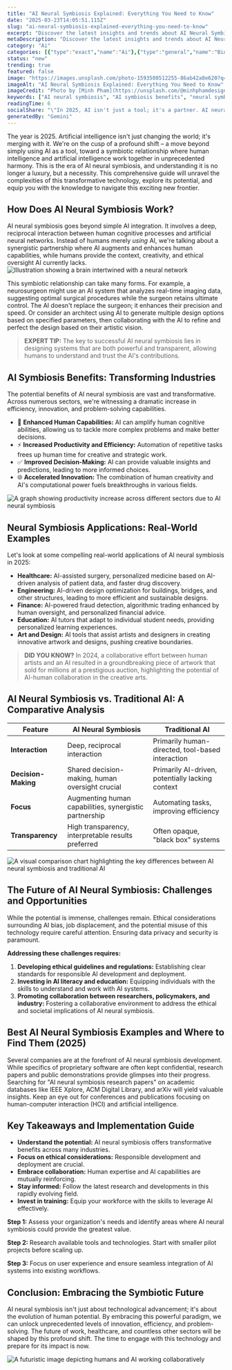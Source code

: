 ```yaml
---
title: "AI Neural Symbiosis Explained: Everything You Need to Know"
date: "2025-03-23T14:05:51.115Z"
slug: "ai-neural-symbiosis-explained-everything-you-need-to-know"
excerpt: "Discover the latest insights and trends about AI Neural Symbiosis. This comprehensive guide covers everything you need to know about AI Neural Symbiosis in 2025."
metaDescription: "Discover the latest insights and trends about AI Neural Symbiosis. This comprehensive guide covers everything you need to know about AI Neural Symbiosis in..."
category: "Ai"
categories: [{"type":"exact","name":"Ai"},{"type":"general","name":"Biotechnology"},{"type":"medium","name":"Neuroscience"},{"type":"specific","name":"Brain-Computer Interfaces"},{"type":"niche","name":"Neural Implants"}]
status: "new"
trending: true
featured: false
image: "https://images.unsplash.com/photo-1593508512255-86ab42a8e620?q=85&w=1200&fit=max&fm=webp&auto=compress"
imageAlt: "AI Neural Symbiosis Explained: Everything You Need to Know"
imageCredit: "Photo by [Minh Pham](https://unsplash.com/@minhphamdesign) on Unsplash"
keywords: ["AI neural symbiosis", "AI symbiosis benefits", "neural symbiosis applications", "AI and human symbiosis", "future of AI neural symbiosis", "best AI neural symbiosis examples", "buy AI neural symbiosis software", "AI neural symbiosis research papers", "how does AI neural symbiosis work", "AI neural symbiosis vs. traditional AI"]
readingTime: 6
socialShare: "\"In 2025, AI isn't just a tool; it's a partner. AI neural symbiosis isn't about replacing humans, but empowering them to achieve the unimaginable.\""
generatedBy: "Gemini"
---
```




The year is 2025.  Artificial intelligence isn't just changing the world; it's merging with it.  We're on the cusp of a profound shift – a move beyond simply using AI as a tool, toward a symbiotic relationship where human intelligence and artificial intelligence work together in unprecedented harmony. This is the era of AI neural symbiosis, and understanding it is no longer a luxury, but a necessity. This comprehensive guide will unravel the complexities of this transformative technology, explore its potential, and equip you with the knowledge to navigate this exciting new frontier.

## How Does AI Neural Symbiosis Work?

AI neural symbiosis goes beyond simple AI integration.  It involves a deep, reciprocal interaction between human cognitive processes and artificial neural networks.  Instead of humans merely *using* AI, we're talking about a synergistic partnership where AI augments and enhances human capabilities, while humans provide the context, creativity, and ethical oversight AI currently lacks.  ![Illustration showing a brain intertwined with a neural network](https://images.unsplash.com/photo-1620712943543-bcc4688e7485?q=85&w=1200&fit=max&fm=webp&auto=compress)

This symbiotic relationship can take many forms. For example,  a neurosurgeon might use an AI system that analyzes real-time imaging data, suggesting optimal surgical procedures while the surgeon retains ultimate control.  The AI doesn't replace the surgeon; it enhances their precision and speed.  Or consider an architect using AI to generate multiple design options based on specified parameters, then collaborating with the AI to refine and perfect the design based on their artistic vision.

> **EXPERT TIP:**  The key to successful AI neural symbiosis lies in designing systems that are both powerful and transparent, allowing humans to understand and trust the AI's contributions.

## AI Symbiosis Benefits: Transforming Industries

The potential benefits of AI neural symbiosis are vast and transformative. Across numerous sectors, we're witnessing a dramatic increase in efficiency, innovation, and problem-solving capabilities.

* 🔑 **Enhanced Human Capabilities:**  AI can amplify human cognitive abilities, allowing us to tackle more complex problems and make better decisions.
* ⚡ **Increased Productivity and Efficiency:** Automation of repetitive tasks frees up human time for creative and strategic work.
* ✅ **Improved Decision-Making:** AI can provide valuable insights and predictions, leading to more informed choices.
* 🌐 **Accelerated Innovation:** The combination of human creativity and AI's computational power fuels breakthroughs in various fields.

![A graph showing productivity increase across different sectors due to AI neural symbiosis](https://images.unsplash.com/photo-1625314897518-bb4fe6e95229?q=85&w=1200&fit=max&fm=webp&auto=compress)

## Neural Symbiosis Applications: Real-World Examples

Let's look at some compelling real-world applications of AI neural symbiosis in 2025:

* **Healthcare:** AI-assisted surgery, personalized medicine based on AI-driven analysis of patient data, and faster drug discovery.
* **Engineering:** AI-driven design optimization for buildings, bridges, and other structures, leading to more efficient and sustainable designs.
* **Finance:**  AI-powered fraud detection, algorithmic trading enhanced by human oversight, and personalized financial advice.
* **Education:** AI tutors that adapt to individual student needs, providing personalized learning experiences.
* **Art and Design:** AI tools that assist artists and designers in creating innovative artwork and designs, pushing creative boundaries.

> **DID YOU KNOW?** In 2024, a collaborative effort between human artists and an AI resulted in a groundbreaking piece of artwork that sold for millions at a prestigious auction, highlighting the potential of AI-human collaboration in the creative arts.

## AI Neural Symbiosis vs. Traditional AI: A Comparative Analysis

| Feature          | AI Neural Symbiosis                               | Traditional AI                                   |
|-----------------|----------------------------------------------------|---------------------------------------------------|
| **Interaction** | Deep, reciprocal interaction                      | Primarily human-directed, tool-based interaction  |
| **Decision-Making** | Shared decision-making, human oversight crucial      | Primarily AI-driven, potentially lacking context |
| **Focus**         | Augmenting human capabilities, synergistic partnership | Automating tasks, improving efficiency          |
| **Transparency** | High transparency, interpretable results preferred   | Often opaque, "black box" systems               |

![A visual comparison chart highlighting the key differences between AI neural symbiosis and traditional AI](https://images.unsplash.com/photo-1625314868143-20e93ce3ff33?q=85&w=1200&fit=max&fm=webp&auto=compress)

## The Future of AI Neural Symbiosis: Challenges and Opportunities

While the potential is immense, challenges remain.  Ethical considerations surrounding AI bias, job displacement, and the potential misuse of this technology require careful attention.  Ensuring data privacy and security is paramount.

**Addressing these challenges requires:**

1.  **Developing ethical guidelines and regulations:**  Establishing clear standards for responsible AI development and deployment.
2.  **Investing in AI literacy and education:** Equipping individuals with the skills to understand and work with AI systems.
3.  **Promoting collaboration between researchers, policymakers, and industry:** Fostering a collaborative environment to address the ethical and societal implications of AI neural symbiosis.

## Best AI Neural Symbiosis Examples and Where to Find Them (2025)

Several companies are at the forefront of AI neural symbiosis development. While specifics of proprietary software are often kept confidential, research papers and public demonstrations provide glimpses into their progress.  Searching for "AI neural symbiosis research papers" on academic databases like IEEE Xplore, ACM Digital Library, and arXiv will yield valuable insights.  Keep an eye out for conferences and publications focusing on human-computer interaction (HCI) and artificial intelligence.

## Key Takeaways and Implementation Guide

* **Understand the potential:** AI neural symbiosis offers transformative benefits across many industries.
* **Focus on ethical considerations:** Responsible development and deployment are crucial.
* **Embrace collaboration:** Human expertise and AI capabilities are mutually reinforcing.
* **Stay informed:**  Follow the latest research and developments in this rapidly evolving field.
* **Invest in training:** Equip your workforce with the skills to leverage AI effectively.

**Step 1:**  Assess your organization's needs and identify areas where AI neural symbiosis could provide the greatest value.

**Step 2:** Research available tools and technologies.  Start with smaller pilot projects before scaling up.

**Step 3:**  Focus on user experience and ensure seamless integration of AI systems into existing workflows.

## Conclusion: Embracing the Symbiotic Future

AI neural symbiosis isn't just about technological advancement; it's about the evolution of human potential.  By embracing this powerful paradigm, we can unlock unprecedented levels of innovation, efficiency, and problem-solving.  The future of work, healthcare, and countless other sectors will be shaped by this profound shift.  The time to engage with this technology and prepare for its impact is now.

![A futuristic image depicting humans and AI working collaboratively](https://images.unsplash.com/photo-1655393001768-d946c97d6fd1?q=85&w=1200&fit=max&fm=webp&auto=compress)
